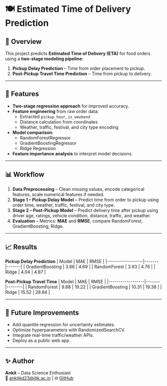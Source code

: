# 🍽️ Estimated Time of Delivery Prediction

## 📌 Overview
This project predicts **Estimated Time of Delivery (ETA)** for food orders using a **two-stage modeling pipeline**:

1. **Pickup Delay Prediction** – Time from order placement to pickup.  
2. **Post-Pickup Travel Time Prediction** – Time from pickup to delivery.

---

## 🚀 Features
- **Two-stage regression approach** for improved accuracy.
- **Feature engineering** from raw order data:
  - Extracted `pickup_hour`, `is_weekend`
  - Distance calculation from coordinates
  - Weather, traffic, festival, and city type encoding
- **Model comparison**:
  - RandomForestRegressor
  - GradientBoostingRegressor
  - Ridge Regression
- **Feature importance analysis** to interpret model decisions.

---

## 📊 Workflow
1. **Data Preprocessing** – Clean missing values, encode categorical features, scale numerical features if needed.  
2. **Stage 1 – Pickup Delay Model** – Predict time from order to pickup using order time, weather, traffic, festival, and city type.  
3. **Stage 2 – Post-Pickup Model** – Predict delivery time after pickup using driver age, ratings, vehicle condition, distance, traffic, and weather.  
4. **Evaluation** – Metrics: **MAE** and **RMSE**, compare RandomForest, GradientBoosting, Ridge.

---

## 📈 Results
**Pickup Delay Prediction**
| Model            | MAE   | RMSE  |
|------------------|-------|-------|
| GradientBoosting | 3.86  | 4.69  |
| RandomForest     | 3.93  | 4.76  |
| Ridge            | 4.04  | 4.87  |

**Post-Pickup Travel Time**
| Model            | MAE   | RMSE   |
|------------------|-------|--------|
| RandomForest     | 9.88  | 19.22  |
| GradientBoosting | 10.31 | 19.38  |
| Ridge            | 15.52 | 28.84  |

---

## 📌 Future Improvements
- Add quantile regression for uncertainty estimates.
- Optimize hyperparameters with RandomizedSearchCV.
- Integrate real-time traffic/weather APIs.
- Deploy as a public web app.

---

## ✨ Author
**Ankit** – Data Science Enthusiast  
📧 [ankitkd23@iitk.ac.in](mailto:ankitkd23@iitk.ac.in) | 🌐 [GitHub](https://github.com/ankit-0134)
